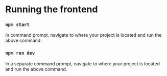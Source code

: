 # Running the frontend

### `npm start`
In command prompt, navigate to where your project is located and run the above command.

### `npm run dev`
In a separate command prompt, navigate to where your project is located and run the above command.

